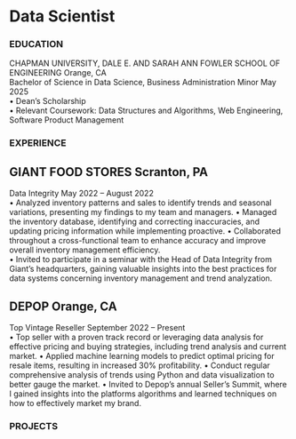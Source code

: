 # Data Scientist
### EDUCATION  
CHAPMAN UNIVERSITY, DALE E. AND SARAH ANN FOWLER SCHOOL OF ENGINEERING  	  Orange, CA  
Bachelor of Science in Data Science, Business Administration Minor  	      May 2025  
•	Dean’s Scholarship  
•	Relevant Coursework: Data Structures and Algorithms, Web Engineering, Software Product Management
### EXPERIENCE  
## GIANT FOOD STORES  	 	 	 	 	 	 	 	        Scranton, PA  
Data Integrity  	                            May 2022 – August 2022  
•	Analyzed inventory patterns and sales to identify trends and seasonal variations, presenting my findings to my team and managers. 
•	Managed the inventory database, identifying and correcting inaccuracies, and updating pricing information while implementing proactive.
•	Collaborated throughout a cross-functional team to enhance accuracy and improve overall inventory management efficiency.  
•	Invited to participate in a seminar with the Head of Data Integrity from Giant’s headquarters, gaining valuable insights into the best practices for data systems concerning inventory management and trend analyzation. 
## DEPOP  	 	 	 	 	 	 	 	        Orange, CA  
Top Vintage Reseller  	          September 2022 – Present  
•	Top seller with a proven track record or leveraging data analysis for effective pricing and buying strategies, including trend analysis and current market. 
•	Applied machine learning models to predict optimal pricing for resale items, resulting in increased 30% profitability. 
•	Conduct regular comprehensive analysis of trends using Python and data visualization to better gauge the market.
•	Invited to Depop’s annual Seller’s Summit, where I gained insights into the platforms algorithms and learned techniques on how to effectively market my brand. 
### PROJECTS
